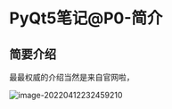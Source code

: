 # PyQt5笔记@P0-简介

##  简要介绍
最最权威的介绍当然是来自官网啦，

![image-20220412232459210](F:\微信公众号素材\Learn_Python\PyQt5\P0-简介\官网介绍截图.png)



